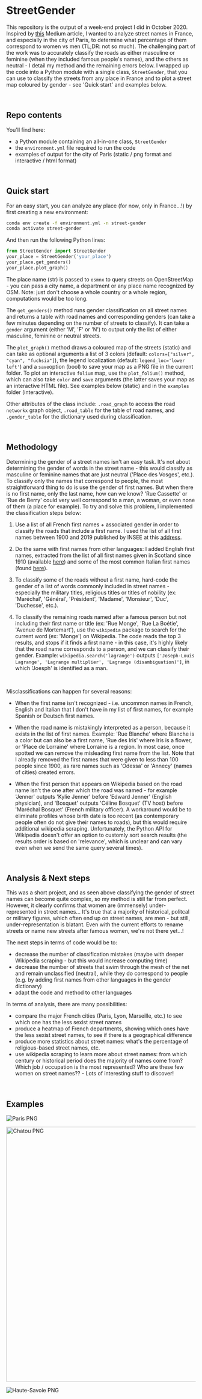 # StreetGender

This repository is the output of a week-end project I did in October 2020. Inspired by [this](https://towardsdatascience.com/what-can-analysing-more-than-2-million-street-names-reveal-c94be585759?gi=dd685ebcf5c5) Medium article, I wanted to analyze street names in France, and especially in the city of Paris, to determine what percentage of them correspond to women vs men (TL;DR: not so much). The challenging part of the work was to accurately classify the roads as either masculine or feminine (when they included famous people's names), and the others as neutral - I detail my method and the remaining errors below. I wrapped up the code into a Python module with a single class, `StreetGender`, that you can use to classify the streets from any place in France and to plot a street map coloured by gender - see 'Quick start' and examples below.

<br>

## Repo contents

You'll find here:
- a Python module containing an all-in-one class, `StreetGender`
- the `environment.yml` file required to run the code
- examples of output for the city of Paris (static / png format and interactive / html format)

<br>

## Quick start

For an easy start, you can analyze any place (for now, only in France...!) by first creating a new environment:

```bash
conda env create -f environment.yml -n street-gender
conda activate street-gender
```

And then run the following Python lines:

```python
from StreetGender import StreetGender
your_place = StreetGender('your_place')
your_place.get_genders()
your_place.plot_graph()
```

The place name (str) is passed to `osmnx` to query streets on OpenStreetMap - you can pass a city name, a department or any place name recognized by OSM. Note: just don't choose a whole country or a whole region, computations would be too long.

The `get_genders()` method runs gender classification on all street names and returns a table with road names and corresponding genders (can take a few minutes depending on the number of streets to classify). It can take a `gender` argument (either 'M', 'F' or 'N') to output only the list of either masculine, feminine or neutral streets. 

The `plot_graph()` method draws a coloured map of the streets (static) and can take as optional arguments a list of 3 colors (default: `colors=["silver", "cyan", "fuchsia"]`), the legend localization (default: `legend_loc='lower left'`) and a `save`option (bool) to save your map as a PNG file in the current folder. To plot an interactive `folium` map, use the `plot_folium()` method, which can also take `color` and `save` arguments (the latter saves your map as an interactive HTML file). See examples below (static) and in the `examples` folder (interactive).

Other attributes of the class include: `.road_graph` to access the road `networkx` graph object, `.road_table` for the table of road names, and `.gender_table` for the dictionary used during classification.

<br>

## Methodology

Determining the gender of a street names isn't an easy task. It's not about determining the gender of words in the street name - this would classify as masculine or feminine names that are just neutral ('Place des Vosges', etc.). To classify only the names that correspond to people, the most straightforward thing to do is use the gender of first names. But when there is no first name, only the last name, how can we know? 'Rue Cassette' or 'Rue de Berry' could very well correspond to a man, a woman, or even none of them (a place for example). To try and solve this problem, I implemented the classification steps below:

1) Use a list of all French first names + associated gender in order to classify the roads that include a first name. I used the list of all first names between 1900 and 2019 published by INSEE at this [address](https://www.insee.fr/fr/statistiques/2540004?sommaire=4767262#consulter).

2) Do the same with first names from other languages: I added English first names, extracted from the list of all first names given in Scotland since 1910 (available [here](https://www.nrscotland.gov.uk/files//statistics/babies-names/19/babies-first-names-all-names-all-years.csv)) and some of the most common Italian first names (found [here](https://www.rinonline.it/studenti_nomi_propri_persona.htm)).

3) To classify some of the roads without a first name, hard-code the gender of a list of words commonly included in street names - especially the military titles, religious titles or titles of nobility (ex: 'Maréchal', 'Général', 'Président', 'Madame', 'Monsieur', 'Duc', 'Duchesse', etc.).

4) To classify the remaining roads named after a famous person but not including their first name or title (ex: 'Rue Monge', 'Rue La Boétie', 'Avenue de Mortemart'), use the `wikipedia` package to search for the current word (ex: 'Monge') on Wikipedia. The code reads the top 3 results, and stops if it finds a first name - in this case, it's highly likely that the road name corresponds to a person, and we can classify their gender. Example: `wikipedia.search('lagrange')` outputs `['Joseph-Louis Lagrange', 'Lagrange multiplier', 'Lagrange (disambiguation)']`, in which 'Joesph' is identified as a man.

<br>

Misclassifications can happen for several reasons:

* When the first name isn't recognized - i.e. uncommon names in French, English and Italian that I don't have in my list of first names, for example Spanish or Deutsch first names.

* When the road name is mistakingly interpreted as a person, because it exists in the list of first names. Example: 'Rue Blanche' where Blanche is a color but can also be a first name, 'Rue des Iris' where Iris is a flower, or 'Place de Lorraine' where Lorraine is a region. In most case, once spotted we can remove the misleading first name from the list. Note that I already removed the first names that were given to less than 100 people since 1900, as rare names such as 'Odessa' or 'Annecy' (names of cities) created errors.

* When the first person that appears on Wikipedia based on the road name isn't the one after which the road was named - for example 'Jenner' outputs 'Kylie Jenner' before 'Edward Jenner' (English physician), and 'Bosquet' outputs 'Céline Bosquet' (TV host) before 'Maréchal Bosquet' (French military officer). A workaround would be to eliminate profiles whose birth date is too recent (as contemporary people often do not give their names to roads), but this would require additional wikipedia scraping. Unfortunately, the Python API for Wikipedia doesn't offer an option to customly sort search results (the results order is based on 'relevance', which is unclear and can vary even when we send the same query several times).

<br>

## Analysis & Next steps

This was a short project, and as seen above classifying the gender of street names can become quite complex, so my method is still far from perfect. However, it clearly confirms that women are (immensely) under-represented in street names... It's true that a majority of historical, politcal or military figures, which often end up on street names, are men - but still, under-representation is blatant. Even with the current efforts to rename streets or name new streets after famous women, we're not there yet...!

The next steps in terms of code would be to:
* decrease the number of classification mistakes (maybe with deeper Wikipedia scraping - but this would increase computing time)
* decrease the number of streets that swim through the mesh of the net and remain unclassified (neutral), while they do correspond to people (e.g. by adding first names from other languages in the gender dictionary)
* adapt the code and method to other languages

In terms of analysis, there are many possibilities:
* compare the major French cities (Paris, Lyon, Marseille, etc.) to see which one has the less sexist street names
* produce a heatmap of French departments, showing which ones have the less sexist street names, to see if there is a geographical difference
* produce more statistics about street names: what's the percentage of religious-based street names, etc.
* use wikipedia scraping to learn more about street names: from which century or historical period does the majority of names come from? Which job / occupation is the most represented? Who are these few women on street names?? - Lots of interesting stuff to discover!

<br>

## Examples

![Paris PNG](examples/paris_gendered_street_map.png)

<img align="center" src="examples/chatou_gendered_street_map.png" width="678" alt="Chatou PNG">

<br>

![Haute-Savoie PNG](examples/haute-savoie_gendered_street_map.png)

